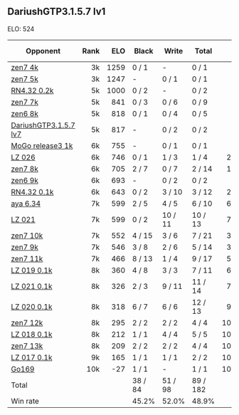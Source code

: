 ## DariushGTP3.1.5.7 lv1 ##

ELO: 524

Opponent | Rank | ELO | Black | Write | Total | Win rate
---------|-----:|----:|-------|-------|-------|-------:
[zen7 4k](zen7%204k.md) | 3k | 1259 | 0 / 1 | - | 0 / 1 | 0.0%
[zen7 5k](zen7%205k.md) | 3k | 1247 | - | 0 / 1 | 0 / 1 | 0.0%
[RN4.32 0.2k](RN4.32%200.2k.md) | 5k | 1000 | 0 / 2 | - | 0 / 2 | 0.0%
[zen7 7k](zen7%207k.md) | 5k | 841 | 0 / 3 | 0 / 6 | 0 / 9 | 0.0%
[zen6 8k](zen6%208k.md) | 5k | 818 | 0 / 1 | 0 / 4 | 0 / 5 | 0.0%
[DariushGTP3.1.5.7 lv7](DariushGTP3.1.5.7%20lv7.md) | 5k | 817 | - | 0 / 2 | 0 / 2 | 0.0%
[MoGo release3 1k](MoGo%20release3%201k.md) | 6k | 755 | - | 0 / 1 | 0 / 1 | 0.0%
[LZ 026](LZ%20026.md) | 6k | 746 | 0 / 1 | 1 / 3 | 1 / 4 | 25.0%
[zen7 8k](zen7%208k.md) | 6k | 705 | 2 / 7 | 0 / 7 | 2 / 14 | 14.3%
[zen6 9k](zen6%209k.md) | 6k | 693 | - | 0 / 2 | 0 / 2 | 0.0%
[RN4.32 0.1k](RN4.32%200.1k.md) | 6k | 643 | 0 / 2 | 3 / 10 | 3 / 12 | 25.0%
[aya 6.34](aya%206.34.md) | 7k | 599 | 2 / 5 | 4 / 5 | 6 / 10 | 60.0%
[LZ 021](LZ%20021.md) | 7k | 599 | 0 / 2 | 10 / 11 | 10 / 13 | 76.9%
[zen7 10k](zen7%2010k.md) | 7k | 552 | 4 / 15 | 3 / 6 | 7 / 21 | 33.3%
[zen7 9k](zen7%209k.md) | 7k | 546 | 3 / 8 | 2 / 6 | 5 / 14 | 35.7%
[zen7 11k](zen7%2011k.md) | 7k | 466 | 8 / 13 | 1 / 4 | 9 / 17 | 52.9%
[LZ 019 0.1k](LZ%20019%200.1k.md) | 8k | 360 | 4 / 8 | 3 / 3 | 7 / 11 | 63.6%
[LZ 021 0.1k](LZ%20021%200.1k.md) | 8k | 326 | 2 / 3 | 9 / 11 | 11 / 14 | 78.6%
[LZ 020 0.1k](LZ%20020%200.1k.md) | 8k | 318 | 6 / 7 | 6 / 6 | 12 / 13 | 92.3%
[zen7 12k](zen7%2012k.md) | 8k | 295 | 2 / 2 | 2 / 2 | 4 / 4 | 100.0%
[LZ 018 0.1k](LZ%20018%200.1k.md) | 8k | 212 | 1 / 1 | 4 / 4 | 5 / 5 | 100.0%
[zen7 13k](zen7%2013k.md) | 8k | 209 | 2 / 2 | 2 / 2 | 4 / 4 | 100.0%
[LZ 017 0.1k](LZ%20017%200.1k.md) | 9k | 165 | 1 / 1 | 1 / 1 | 2 / 2 | 100.0%
[Go169](Go169.md) | 10k | -27 | 1 / 1 | - | 1 / 1 | 100.0%
Total | | | 38 / 84 | 51 / 98 | 89 / 182 | 
Win rate| | | 45.2% | 52.0% | 48.9% | 
